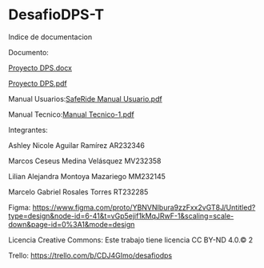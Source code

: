# DesafioDPS-T

Indice de documentacion

Documento:

[Proyecto DPS.docx](https://github.com/MarcosCzeus/DesafioDPS-T/files/14737048/Proyecto.DPS.docx)

[Proyecto DPS.pdf](https://github.com/MarcosCzeus/DesafioDPS-T/files/14737051/Proyecto.DPS.pdf)

Manual Usuarios:[SafeRide Manual Usuario.pdf](https://github.com/MarcosCzeus/DesafioDPS-T/files/15215047/SafeRide.Manual.Usuario.pdf)


Manual Tecnico:[Manual Tecnico-1.pdf](https://github.com/MarcosCzeus/DesafioDPS-T/files/15215647/Manual.Tecnico-1.pdf)


Integrantes:

Ashley Nicole Aguilar Ramírez AR232346

Marcos Ceseus Medina Velásquez MV232358

Lilian Alejandra Montoya Mazariego MM232145

Marcelo Gabriel Rosales Torres RT232285

Figma: https://www.figma.com/proto/YBNVNIbura9zzFxx2vGT8J/Untitled?type=design&node-id=6-41&t=vGp5ejif1kMqJRwF-1&scaling=scale-down&page-id=0%3A1&mode=design

Licencia Creative Commons: Este trabajo tiene licencia CC BY-ND 4.0.© 2 

Trello: https://trello.com/b/CDJ4GImo/desafiodps​ 
